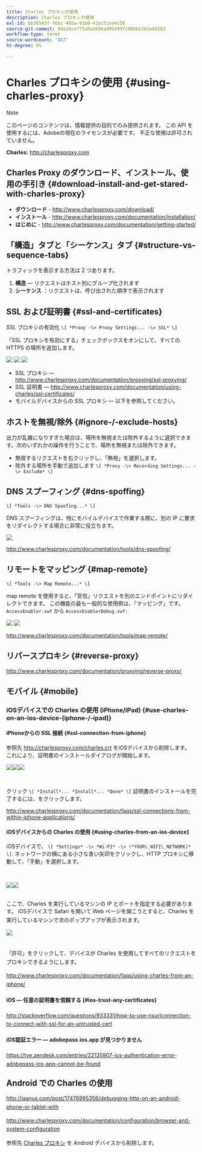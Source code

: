 ```yaml
---
title: Charles プロキシの使用
description: Charles プロキシの使用
exl-id: bb38543f-f6bc-4b5a-91b8-41bc51ee4c56
source-git-commit: 84a16ce775a0aab96ad954997c008b5265e69283
workflow-type: tm+mt
source-wordcount: '457'
ht-degree: 0%

---
```


# Charles プロキシの使用 {#using-charles-proxy}

>[!NOTE]
>
>このページのコンテンツは、情報提供の目的でのみ提供されます。 この API を使用するには、Adobeの現在のライセンスが必要です。 不正な使用は許可されていません。


**Charles:** <http://charlesproxy.com>


## Charles Proxy のダウンロード、インストール、使用の手引き {#download-install-and-get-stared-with-charles-proxy}

- **ダウンロード** - <http://www.charlesproxy.com/download/>
- **インストール** - <http://www.charlesproxy.com/documentation/installation/>
- **はじめに** - <http://www.charlesproxy.com/documentation/getting-started/>


## 「構造」タブと「シーケンス」タブ {#structure-vs-sequence-tabs}

トラフィックを表示する方法は 2 つあります。

1. **構造**  — リクエストはホスト別にグループ化されます
1. **シーケンス** ：リクエストは、呼び出された順序で表示されます


## SSL および証明書 {#ssl-and-certificates}

SSL プロキシの有効化 `\[ *Proxy -\> Proxy Settings... -\> SSL* \]`

「SSL プロキシを有効にする」チェックボックスをオンにして、すべての HTTPS の場所を追加します。


![](https://dzf8vqv24eqhg.cloudfront.net/userfiles/258/326/ckfinder/images/ProxySettings.PNG) ![](https://dzf8vqv24eqhg.cloudfront.net/userfiles/258/326/ckfinder/images/SSLSettings.PNG) ![](https://dzf8vqv24eqhg.cloudfront.net/userfiles/258/326/ckfinder/images/AddHttpsLocations.PNG)



- SSL プロキシ — <http://www.charlesproxy.com/documentation/proxying/ssl-proxying/>
- SSL 証明書 — <http://www.charlesproxy.com/documentation/using-charles/ssl-certificates/>
- モバイルデバイスからの SSL プロキシ — 以下を参照してください。


## ホストを無視/除外 {#ignore-/-exclude-hosts}

出力が乱雑になりすぎた場合は、場所を無視または除外するように選択できます。次のいずれかの操作を行うことで、場所を無視または除外できます。

- 無視するリクエストを右クリックし、「無視」を選択します。
- 除外する場所を手動で追加します `\[ *Proxy -\> Recording Settings... -\> Exclude* \]`


## DNS スプーフィング {#dns-spoffing}

`\[ *Tools -\> DNS Spoofing...* \]`



DNS スプーフィングは、特にモバイルデバイスで作業する際に、別の IP に要求をリダイレクトする場合に非常に役立ちます。

![](https://dzf8vqv24eqhg.cloudfront.net/userfiles/258/326/ckfinder/images/DNSSpoofing.PNG)

<http://www.charlesproxy.com/documentation/tools/dns-spoofing/>


## リモートをマッピング {#map-remote}

`\[ *Tools -\> Map Remote...* \]`



map remote を使用すると、「受信」リクエストを別のエンドポイントにリダイレクトできます。 この機能の最も一般的な使用例は、「マッピング」です。 `AccessEnabler.swf` から `AccessEnablerDebug.swf:`

![](https://dzf8vqv24eqhg.cloudfront.net/userfiles/258/326/ckfinder/images/MapRemote.PNG) ![](https://dzf8vqv24eqhg.cloudfront.net/userfiles/258/326/ckfinder/images/MapRemoteAdd.PNG)

<http://www.charlesproxy.com/documentation/tools/map-remote/>



## リバースプロキシ {#reverse-proxy}

<http://www.charlesproxy.com/documentation/proxying/reverse-proxy/>

## モバイル {#mobile}

### iOSデバイスでの Charles の使用 (iPhone/iPad) {#use-charles-on-an-ios-device-(iphone-/-ipad)}

#### iPhoneからの SSL 接続 {#ssl-connection-from-iphone}

参照先 <http://charlesproxy.com/charles.crt> をiOSデバイスから削除します。  これにより、証明書のインストールダイアログが開始します。

![](https://dzf8vqv24eqhg.cloudfront.net/userfiles/258/326/ckfinder/images/iOSDeviceSSLCertificate1\(1\).PNG)![](https://dzf8vqv24eqhg.cloudfront.net/userfiles/258/326/ckfinder/images/iOSDeviceSSLCertificate2\(1\).PNG)![](https://dzf8vqv24eqhg.cloudfront.net/userfiles/258/326/ckfinder/images/iOSDeviceSSLCertificate3.PNG)

</br>

クリック `\[ *Install*... *Install*... *Done* \]` 証明書のインストールを完了するには、をクリックします。

<http://www.charlesproxy.com/documentation/faqs/ssl-connections-from-within-iphone-applications/>



#### iOSデバイスからの Charles の使用 {#using-charles-from-an-ios-device}

iOSデバイスで、 `\[ *Settings* -\> *Wi-FI* -\> (*YOUR\_WIFI\_NETWORK)* \]`. ネットワークの横にある小さな青い矢印をクリックし、HTTP プロキシに移動して、「手動」を選択します。


</br>

![](https://dzf8vqv24eqhg.cloudfront.net/userfiles/258/326/ckfinder/images/iOSDeviceManualProxy1.png)![](https://dzf8vqv24eqhg.cloudfront.net/userfiles/258/326/ckfinder/images/iOSDeviceManualProxy2.PNG)


</br>
ここで、Charles を実行しているマシンの IP とポートを指定する必要があります。 <span style="line-height: 1.6em;">iOSデバイスで Safari を開いて Web ページを開こうとすると、Charles を実行しているマシンで次のポップアップが表示されます。

</br>

![](https://dzf8vqv24eqhg.cloudfront.net/userfiles/258/326/ckfinder/images/iOSDeviceManualProxy3.PNG)

</br>
「許可」をクリックして、デバイスが Charles を使用してすべてのリクエストをプロキシできるようにします。

<http://www.charlesproxy.com/documentation/faqs/using-charles-from-an-iphone/>


#### iOS — 任意の証明書を信頼する {#ios-trust-any-certificates}

<http://stackoverflow.com/questions/933331/how-to-use-nsurlconnection-to-connect-with-ssl-for-an-untrusted-cert>

#### iOS認証エラー — adobepass.ios.app が見つかりません

<https://tve.zendesk.com/entries/22135907-ios-authentication-error-adobepass-ios-app-cannot-be-found>


## Android での Charles の使用

<http://jaanus.com/post/17476995356/debugging-http-on-an-android-phone-or-tablet-with>

<http://www.charlesproxy.com/documentation/configuration/browser-and-system-configuration>


参照先 [Charles プロキシ](http://charlesproxy.com/charles.crt) を Android デバイスから削除します。
